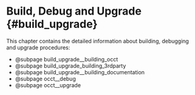 ﻿Build, Debug and Upgrade {#build_upgrade}
=================

This chapter contains the detailed information about building, debugging and upgrade procedures:

* @subpage build_upgrade__building_occt
* @subpage build_upgrade_building_3rdparty
* @subpage build_upgrade__building_documentation
* @subpage occt__debug
* @subpage occt__upgrade
